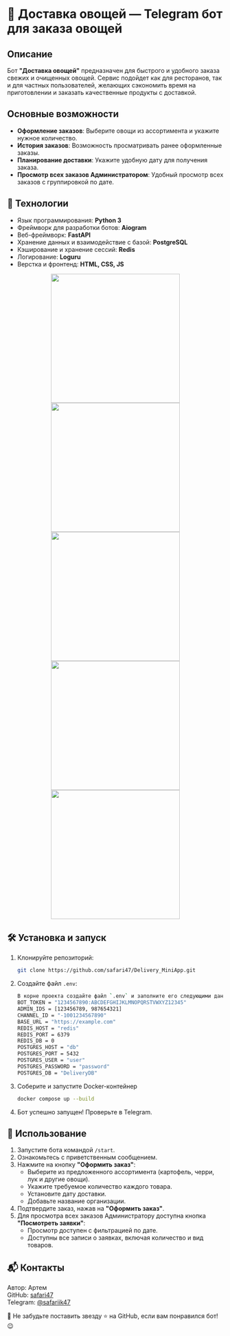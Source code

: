 # 🥕 Доставка овощей — Telegram бот для заказа овощей

## Описание
Бот **"Доставка овощей"** предназначен для быстрого и удобного заказа свежих и очищенных овощей. Сервис подойдет как для ресторанов, так и для частных пользователей, желающих сэкономить время на приготовлении и заказать качественные продукты с доставкой. 

## Основные возможности
- **Оформление заказов**: Выберите овощи из ассортимента и укажите нужное количество.
- **История заказов**: Возможность просматривать ранее оформленные заказы.
- **Планирование доставки**: Укажите удобную дату для получения заказа.
- **Просмотр всех заказов Администратором**: Удобный просмотр всех заказов с группировкой по дате.

## 🚀 Технологии
- Язык программирования: **Python 3**  
- Фреймворк для разработки ботов: **Aiogram**  
- Веб-фреймворк: **FastAPI**  
- Хранение данных и взаимодействие с базой: **PostgreSQL**  
- Кэширование и хранение сессий: **Redis**  
- Логирование: **Loguru**  
- Верстка и фронтенд: **HTML, CSS, JS**

<img src="/templates/static/Image/IMG_7571.JPG" width="300" style="display: block; margin: auto;">
<img src="/templates/static/Image/IMG_7572.JPG" width="300" style="display: block; margin: auto;">
<img src="/templates/static/Image/IMG_7573.JPG" width="300" style="display: block; margin: auto;">
<img src="/templates/static/Image/IMG_7574.JPG" width="300" style="display: block; margin: auto;">
<img src="/templates/static/Image/IMG_7575.JPG" width="300" style="display: block; margin: auto;">

## 🛠️ Установка и запуск
1. Клонируйте репозиторий:
   ```bash
   git clone https://github.com/safari47/Delivery_MiniApp.git
   ```
2. Создайте файл `.env`:
    ```bash
    В корне проекта создайте файл `.env` и заполните его следующими данными (замените значения на свои)
    BOT_TOKEN = "1234567890:ABCDEFGHIJKLMNOPQRSTVWXYZ12345"
    ADMIN_IDS = [123456789, 987654321]
    CHANNEL_ID = "-1001234567890"
    BASE_URL = "https://example.com" 
    REDIS_HOST = "redis"
    REDIS_PORT = 6379
    REDIS_DB = 0
    POSTGRES_HOST = "db"
    POSTGRES_PORT = 5432
    POSTGRES_USER = "user"
    POSTGRES_PASSWORD = "password"
    POSTGRES_DB = "DeliveryDB"
    ```
3. Соберите и запустите Docker-контейнер
    ```bash
    docker compose up --build
    ```
4. Бот успешно запущен! Проверьте в Telegram.  

## 📝 Использование
1. Запустите бота командой `/start`.
2. Ознакомьтесь с приветственным сообщением.
3. Нажмите на кнопку **"Оформить заказ"**:
   - Выберите из предложенного ассортимента (картофель, черри, лук и другие овощи).
   - Укажите требуемое количество каждого товара.
   - Установите дату доставки.
   - Добавьте название организации.
4. Подтвердите заказ, нажав на **"Оформить заказ"**.
5. Для просмотра всех заказов Администратору доступна кнопка **"Посмотреть заявки"**:
   - Просмотр доступен с фильтрацией по дате.
   - Доступны все записи о заявках, включая количество и вид товаров.

## 📬 **Контакты**

Автор: Артем  
GitHub: [safari47](https://github.com/safari47)  
Telegram: [@safariik47](https://t.me/safarik47)  

💌 Не забудьте поставить звезду ⭐ на GitHub, если вам понравился бот! 😉
